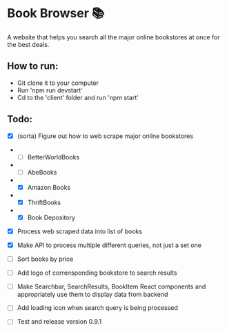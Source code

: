 # Book Browser 📚

A website that helps you search all the major online bookstores at once for the best deals.

## How to run:

- Git clone it to your computer
- Run 'npm run devstart'
- Cd to the 'client' folder and run 'npm start'

## Todo:

- [x] (sorta) Figure out how to web scrape major online bookstores
- - [ ] BetterWorldBooks
- - [ ] AbeBooks
- - [x] Amazon Books
- - [x] ThriftBooks
- - [x] Book Depository

- [x] Process web scraped data into list of books

- [x] Make API to process multiple different queries, not just a set one

- [ ] Sort books by price

- [ ] Add logo of corrensponding bookstore to search results

- [ ] Make Searchbar, SearchResults, BookItem React components and appropriately use them to display data from backend

- [ ] Add loading icon when search query is being processed

- [ ] Test and release version 0.9.1